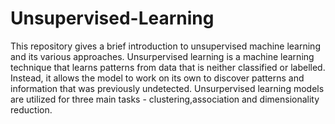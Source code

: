 # Unsupervised-Learning
This repository gives a brief introduction to unsupervised machine learning and its various approaches.
Unsurpervised learning is a machine learning technique that learns patterns from data that is neither classified or labelled. Instead, it allows the model to work on its own to discover patterns and information that was previously undetected.
Unsurpervised learning models are utilized for three main tasks - clustering,association and dimensionality reduction.
